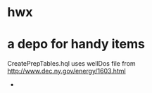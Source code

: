 # hwx
# a depo for handy items 


CreatePrepTables.hql uses wellDos file from http://www.dec.ny.gov/energy/1603.html




- 


